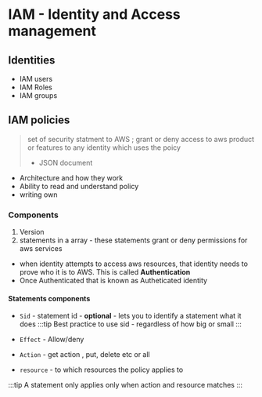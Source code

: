 # IAM - Identity and Access management

## Identities

- IAM users
- IAM Roles
- IAM groups

## IAM policies

> set of security statment to AWS ; grant or deny access to aws product or features to any identity which uses the poicy
>
> - JSON document

- Architecture and how they work
- Ability to read and understand policy
- writing own

### Components

1. Version
1. statements in a array - these statements grant or deny permissions for aws services

- when identity attempts to access aws resources, that identity needs to prove who it is to AWS. This is called **Authentication**
- Once Authenticated that is known as Autheticated identity

#### Statements components

- `Sid` - statement id - **optional** - lets you to identify a statement what it does 
:::tip
Best practice to use sid - regardless of how big or small
:::
- `Effect` - Allow/deny

- `Action` - get action , put, delete etc or all 
- `resource` - to which resources the policy applies to

:::tip
A statement only applies only when action and resource matches
:::
